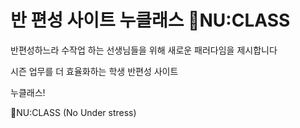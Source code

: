 # 반 편성 사이트 누클래스 📲NU:CLASS

반편성하느라 수작업 하는 선생님들을 위해 새로운 패러다임을 제시합니다

시즌 업무를 더 효율화하는 학생 반편성 사이트

누클래스!

📲NU:CLASS (No Under stress)
